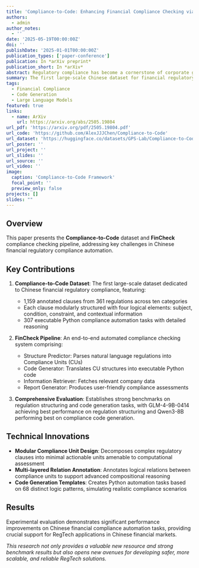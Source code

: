 ```yaml
---
title: 'Compliance-to-Code: Enhancing Financial Compliance Checking via Code Generation'
authors:
  - admin
author_notes:
  - ''
date: '2025-05-19T00:00:00Z'
doi: ''
publishDate: '2025-01-01T00:00:00Z'
publication_types: ['paper-conference']
publication: In *arXiv preprint*
publication_short: In *arXiv*
abstract: Regulatory compliance has become a cornerstone of corporate governance, ensuring adherence to systematic legal frameworks. At its core, financial regulations often comprise highly intricate provisions, layered logical structures, and numerous exceptions, which inevitably result in labor-intensive or comprehension challenges. To mitigate this, recent Regulatory Technology (RegTech) and Large Language Models (LLMs) have gained significant attention in automating the conversion of regulatory text into executable compliance logic. However, their performance remains suboptimal particularly when applied to Chinese-language financial regulations, due to three key limitations - (1) incomplete domain-specific knowledge representation, (2) insufficient hierarchical reasoning capabilities, and (3) failure to maintain temporal and logical coherence. To fill these gaps, we present Compliance-to-Code, the first large-scale Chinese dataset dedicated to financial regulatory compliance. Covering 1,159 annotated clauses from 361 regulations across ten categories, each clause is modularly structured with four logical elements—subject, condition, constraint, and contextual information—along with regulation relations. We provide deterministic Python code mappings, detailed code reasoning, and code explanations to facilitate automated auditing. To demonstrate utility, we present FinCheck - a pipeline for regulation structuring, code generation, and report generation.
summary: The first large-scale Chinese dataset for financial regulatory compliance with automated checking pipeline.
tags:
  - Financial Compliance
  - Code Generation
  - Large Language Models
featured: true
links:
  - name: ArXiv
    url: https://arxiv.org/abs/2505.19804
url_pdf: 'https://arxiv.org/pdf/2505.19804.pdf'
url_code: 'https://github.com/AlexJJJChen/Compliance-to-Code'
url_dataset: 'https://huggingface.co/datasets/GPS-Lab/Compliance-to-Code'
url_poster: ''
url_project: ''
url_slides: ''
url_source: ''
url_video: ''
image:
  caption: 'Compliance-to-Code Framework'
  focal_point: ''
  preview_only: false
projects: []
slides: ""
---
```


## Overview

This paper presents the **Compliance-to-Code** dataset and **FinCheck** compliance checking pipeline, addressing key challenges in Chinese financial regulatory compliance automation.

## Key Contributions

1. **Compliance-to-Code Dataset**: The first large-scale dataset dedicated to Chinese financial regulatory compliance, featuring:
   - 1,159 annotated clauses from 361 regulations across ten categories
   - Each clause modularly structured with four logical elements: subject, condition, constraint, and contextual information
   - 307 executable Python compliance automation tasks with detailed reasoning

2. **FinCheck Pipeline**: An end-to-end automated compliance checking system comprising:
   - Structure Predictor: Parses natural language regulations into Compliance Units (CUs)
   - Code Generator: Translates CU structures into executable Python code
   - Information Retriever: Fetches relevant company data
   - Report Generator: Produces user-friendly compliance assessments

3. **Comprehensive Evaluation**: Establishes strong benchmarks on regulation structuring and code generation tasks, with GLM-4-9B-0414 achieving best performance on regulation structuring and Qwen3-8B performing best on compliance code generation.

## Technical Innovations

- **Modular Compliance Unit Design**: Decomposes complex regulatory clauses into minimal actionable units amenable to computational assessment
- **Multi-layered Relation Annotation**: Annotates logical relations between compliance units to support advanced compositional reasoning  
- **Code Generation Templates**: Creates Python automation tasks based on 68 distinct logic patterns, simulating realistic compliance scenarios

## Results

Experimental evaluation demonstrates significant performance improvements on Chinese financial compliance automation tasks, providing crucial support for RegTech applications in Chinese financial markets.

*This research not only provides a valuable new resource and strong benchmark results but also opens new avenues for developing safer, more scalable, and reliable RegTech solutions.*